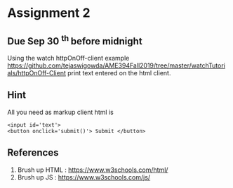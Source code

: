 # Assignment 2

## Due Sep 30 <sup> th </sup> before midnight

Using the watch httpOnOff-client example
<https://github.com/tejaswigowda/AME394Fall2019/tree/master/watchTutorials/httpOnOff-Client>
print text entered on the html client.

## Hint
All you need as markup client html is

```
<input id='text'>
<button onclick='submit()'> Submit </button>
```

## References

1. Brush up HTML : <https://www.w3schools.com/html/>
2. Brush up JS : <https://www.w3schools.com/js/>

